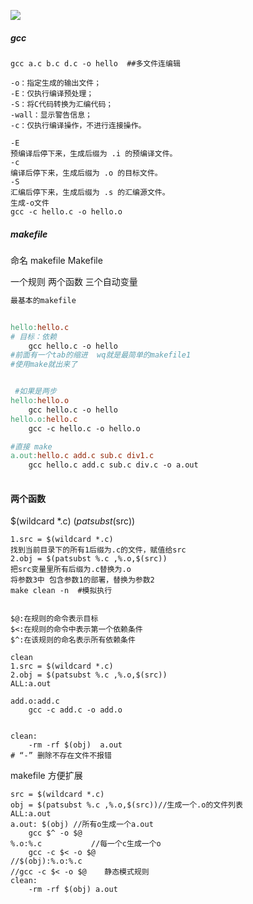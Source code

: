 ![](https://gitee.com/muyinchuan/images/raw/master/img/20201009143416.png)



##### gcc

```
gcc a.c b.c d.c -o hello  ##多文件连编辑
```



```
-o：指定生成的输出文件；
-E：仅执行编译预处理；
-S：将C代码转换为汇编代码；
-wall：显示警告信息；
-c：仅执行编译操作，不进行连接操作。

-E
预编译后停下来，生成后缀为 .i 的预编译文件。
-c
编译后停下来，生成后缀为 .o 的目标文件。
-S
汇编后停下来，生成后缀为 .s 的汇编源文件。
生成-o文件
gcc -c hello.c -o hello.o
```



##### makefile

命名 makefile Makefile

一个规则
两个函数
三个自动变量

```makefile
最基本的makefile


hello:hello.c
# 目标：依赖
	gcc hello.c -o hello
#前面有一个tab的缩进  wq就是最简单的makefile1
#使用make就出来了


 #如果是两步
hello:hello.o
	gcc hello.c -o hello
hello.o:hello.c
	gcc -c hello.c -o hello.o

#直接 make
a.out:hello.c add.c sub.c div1.c
	gcc hello.c add.c sub.c div.c -o a.out 
	
```

#### 两个函数

$(wildcard *.c)  $(patsubst %.c ,%.o,$(src))

```
1.src = $(wildcard *.c)
找到当前目录下的所有1后缀为.c的文件，赋值给src
2.obj = $(patsubst %.c ,%.o,$(src))
把src变量里所有后缀为.c替换为.o
将参数3中 包含参数1的部署，替换为参数2
make clean -n  #模拟执行


$@:在规则的命令表示目标 
$<:在规则的命令中表示第一个依赖条件
$^:在该规则的命名表示所有依赖条件
```

```
clean
1.src = $(wildcard *.c)
2.obj = $(patsubst %.c ,%.o,$(src))
ALL:a.out

add.o:add.c 
	gcc -c add.c -o add.o


clean:
	-rm -rf $(obj)  a.out
# “-” 删除不存在文件不报错
```

makefile 方便扩展



```
src = $(wildcard *.c)
obj = $(patsubst %.c ,%.o,$(src))//生成一个.o的文件列表
ALL:a.out
a.out: $(obj) //所有o生成一个a.out
	gcc $^ -o $@
%.o:%.c           //每一个c生成一个o
	gcc -c $< -o $@    
//$(obj):%.o:%.c
//gcc -c $< -o $@    静态模式规则
clean:
	-rm -rf $(obj) a.out
```

